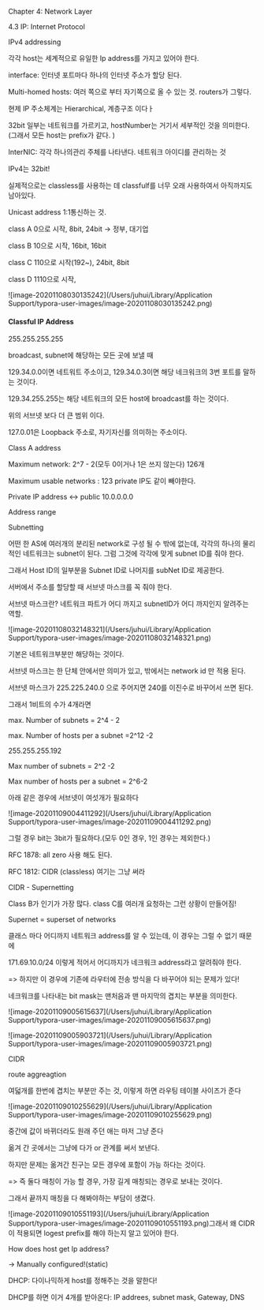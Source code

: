 Chapter 4: Network Layer

4.3 IP: Internet Protocol

IPv4 addressing

각각 host는 세계적으로 유일한 Ip address를 가지고 있어야 한다.

interface: 인터넷 포트마다 하나의 인터넷 주소가 할당 된다.

Multi-homed hosts: 여러 쪽으로 부터 자기쪽으로 올 수 있는 것. routers가 그렇다.



현제 IP 주소체계는 Hierarchical, 계층구조 이다ㅏ

32bit 일부는 네트워크를 가르키고, hostNumber는 거기서 세부적인 것을 의미한다.(그래서 모든 host는 prefix가 같다. )

InterNIC: 각각 하나의관리 주체를 나타낸다. 네트워크 아이디를 관리하는 것



IPv4는 32bit!

실제적으로는 classless를 사용하는 데 classfulf를 너무 오래 사용하여서 아직까지도 남아있다.

Unicast address 1:1통신하는 것.

class A 0으로 시작, 8bit, 24bit -> 정부, 대기업

class B 10으로 시작, 16bit, 16bit

class C 110으로 시작(192~), 24bit, 8bit 

class D 1110으로 시작,

![image-20201108030135242](/Users/juhui/Library/Application Support/typora-user-images/image-20201108030135242.png) 

#### Classful IP Address

255.255.255.255

broadcast, subnet에 해당하는 모든 곳에 보낼 때

129.34.0.0이면 네트워트 주소이고, 129.34.0.3이면 해당 네크워크의 3번 포트를 말하는 것이다.

129.34.255.255는 해당 네트워크의 모든 host에 broadcast를 하는 것이다.

위의 서브넷 보다 더 큰 범위 이다.



127.0.01은 Loopback 주소로, 자기자신를 의미하는 주소이다.



Class A address

Maximum network:    2^7 - 2(모두 0이거나 1은 쓰지 않는다)     126개

Maximum usable networks : 123  private IP도 같이 빼야한다.

Private IP address <-> public 10.0.0.0.0

Address range





Subnetting

어떤 한 AS에 여러개의 분리된 network로 구성 될 수 밖에 없는데, 각각의 하나의 물리적인 네트워크는 subnet이 된다. 그럼 그것에 각각에 맞게 subnet ID를 줘야 한다.  

그래서 Host ID의 일부분을 Subnet ID로 나머지를 subNet ID로 제공한다.

서버에서 주소를 할당할 때 서브넷 마스크를 꼭 줘야 한다. 

서브넷 마스크란? 네트워크 파트가 어디 까지고 subnetID가 어디 까지인지 알려주는 역할.

![image-20201108032148321](/Users/juhui/Library/Application Support/typora-user-images/image-20201108032148321.png)

기본은 네트워크부분만 해당하는 것이다.

서브넷 마스크는 한 단체 안에서만 의미가 있고, 밖에서는 network id 만 적용 된다.



서브넷 마스크가 225.225.240.0 으로 주어지면 240를 이진수로 바꾸어서 쓰면 된다.

그래서 1비트의 수가 4개라면

max. Number of subnets =  2^4 - 2

max. Number of hosts per a subnet =2^12 -2



255.255.255.192

Max number of subnets = 2^2 -2

Max number of hosts per a subnet = 2^6-2



아래 같은 경우에 서브넷이 여섯개가 필요하다

![image-20201109004411292](/Users/juhui/Library/Application Support/typora-user-images/image-20201109004411292.png)

그럴 경우 bit는 3bit가 필요하다.(모두 0인 경우, 1인 경우는 제외한다.)

RFC 1878: all zero 사용 해도 된다.

RFC 1812: CIDR (classless) 여기는 그냥 써라



CIDR - Supernetting

Class B가 인기가 가장 많다. class C를 여러개 요청하는 그런 상황이 만들어짐!

Supernet = superset of networks

클래스 마다 어디까지 네트워크 address를 알 수 있는데, 이 경우는 그럴 수 없기 때문에

171.69.10.0/24 이렇게 적어서 어디까지가 네크워크 address라고 알려줘야 한다.

=> 하지만 이 경우에 기존에 라우터에 전송 방식을 다 바꾸어야 되는 문제가 있다!



네크워크를 나타내는 bit mask는 맨처음과 맨 마지막의 겹치는 부분을 의미한다.

![image-20201109005615637](/Users/juhui/Library/Application Support/typora-user-images/image-20201109005615637.png)    

![image-20201109005903721](/Users/juhui/Library/Application Support/typora-user-images/image-20201109005903721.png)



CIDR

route aggreagtion

여덟개를 한번에 겹치는 부분만 주는 것, 이렇게 하면 라우팅 테이블 사이즈가 준다

![image-20201109010255629](/Users/juhui/Library/Application Support/typora-user-images/image-20201109010255629.png)

중간에 값이 바뀌더라도 원래 주던 애는 마저 그냥 준다

옮겨 간 곳에서는 그냥에 다가 or 관계를 써서 보낸다.

하지만 문제는 옮겨간 친구는 모든 경우에 포함이 가능 하다는 것이다.

=> 즉 둘다 매칭이 가능 할 경우, 가장 길게 매칭되는 경우로 보내는 것이다.

그래서 끝까지 매칭을 다 해봐야하는 부담이 생겼다.



![image-20201109010551193](/Users/juhui/Library/Application Support/typora-user-images/image-20201109010551193.png)그래서 왜 CIDR이 적용되면 logest prefix를 해야 하는지 알고 있어야 한다. 



How does host get Ip address?

-> Manually configured!(static)

DHCP: 다이나믹하게 host를 정해주는 것을 말한다!

DHCP를 하면 이거 4개를 받아온다: IP addrees, subnet mask, Gateway, DNS





